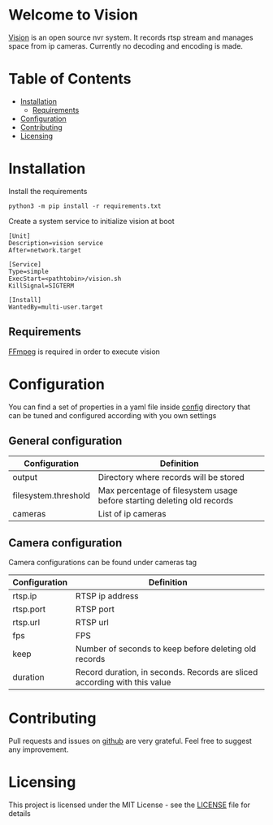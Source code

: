 # Welcome to Vision
[Vision](https://github.com/nragon/vision) is an open source nvr system. It records rtsp stream and manages space from ip cameras. Currently no decoding and encoding is made.

# Table of Contents
- [Installation](#installation)
  - [Requirements](#requirements)
- [Configuration](#installation)
- [Contributing](#contributing)
- [Licensing](#licensing)
# Installation
Install the requirements
````
python3 -m pip install -r requirements.txt
```` 

Create a system service to initialize vision at boot
````
[Unit]
Description=vision service
After=network.target

[Service]
Type=simple
ExecStart=<pathtobin>/vision.sh
KillSignal=SIGTERM

[Install]
WantedBy=multi-user.target
````
## Requirements
[FFmpeg](https://www.ffmpeg.org/) is required in order to execute vision

# Configuration
You can find a set of properties in a yaml file inside [config](config) directory that can be tuned and configured according with you own settings

## General configuration

Configuration | Definition
--------------| ----------
output | Directory where records will be stored
filesystem.threshold | Max percentage of filesystem usage before starting deleting old records
cameras | List of ip cameras

## Camera configuration
Camera configurations can be found under cameras tag

Configuration | Definition
--------------| ----------
rtsp.ip | RTSP ip address
rtsp.port |  RTSP port
rtsp.url | RTSP url
fps | FPS
keep | Number of seconds to keep before deleting old records
duration | Record duration, in seconds. Records are sliced according with this value

# Contributing
Pull requests and issues on [github](https://github.com/nragon/vision) are very grateful. Feel free to suggest any improvement.

# Licensing
This project is licensed under the MIT License - see the [LICENSE](LICENSE) file for details